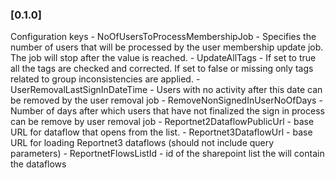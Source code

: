 ### [0.1.0]
Configuration keys
    - NoOfUsersToProcessMembershipJob - Specifies the number of users that will be processed by the user membership update job. The job will stop after the value is reached.
    - UpdateAllTags - If set to true all the tags are checked and corrected. If set to false or missing only tags related to group inconsistencies are applied.
    - UserRemovalLastSignInDateTime - Users with no activity after this date can be removed by the user removal job
    - RemoveNonSignedInUserNoOfDays - Number of days after which users that have not finalized the sign in process can be remove by user removal job
    - Reportnet2DataflowPublicUrl - base URL for dataflow that opens from the list.
    - Reportnet3DataflowUrl - base URL for loading Reportnet3 dataflows (should not include query parameters)
    - ReportnetFlowsListId - id of the sharepoint list the will contain the dataflows